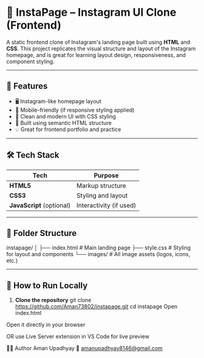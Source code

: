 # 📸 InstaPage – Instagram UI Clone (Frontend)

A static frontend clone of Instagram's landing page built using **HTML** and **CSS**. This project replicates the visual structure and layout of the Instagram homepage, and is great for learning layout design, responsiveness, and component styling.

---

## 🎯 Features

- 🖥️ Instagram-like homepage layout
- 📱 Mobile-friendly (if responsive styling applied)
- 🎨 Clean and modern UI with CSS styling
- 🧱 Built using semantic HTML structure
- 💡 Great for frontend portfolio and practice

---

## 🛠️ Tech Stack

| Tech        | Purpose                      |
|-------------|-------------------------------|
| **HTML5**    | Markup structure              |
| **CSS3**     | Styling and layout            |
| **JavaScript** (optional) | Interactivity (if used) |

---

## 📁 Folder Structure

instapage/
│
├── index.html # Main landing page
├── style.css # Styling for layout and components
└── images/ # All image assets (logos, icons, etc.)


---

## 🚀 How to Run Locally

1. **Clone the repository**
git clone https://github.com/Aman73802/instapage.git
cd instapage
Open index.html

Open it directly in your browser

OR use Live Server extension in VS Code for live preview


🙋‍♂️ Author
Aman Upadhyay
📧 amanupadhyay8146@gmail.com
